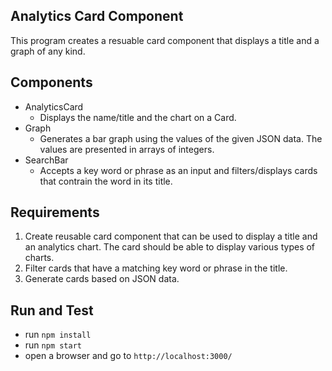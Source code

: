 ## Analytics Card Component

This program creates a resuable card component that displays a title and a graph of any kind.

## Components

- AnalyticsCard
  - Displays the name/title and the chart on a Card.
- Graph
  - Generates a bar graph using the values of the given JSON data. The values are presented in arrays of integers.
- SearchBar
  - Accepts a key word or phrase as an input and filters/displays cards that contrain the word in its title.

## Requirements

1. Create reusable card component that can be used to display a title and an analytics chart. The card should be able to display various types of charts.
2. Filter cards that have a matching key word or phrase in the title.
3. Generate cards based on JSON data.

## Run and Test

- run `npm install`
- run `npm start`
- open a browser and go to `http://localhost:3000/`
